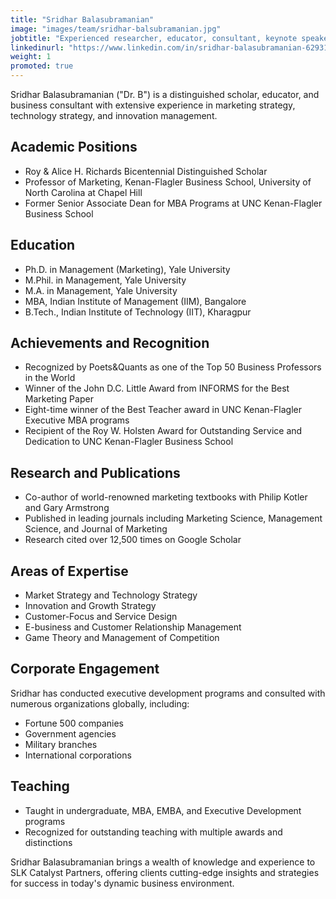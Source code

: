 ```yaml
---
title: "Sridhar Balasubramanian"
image: "images/team/sridhar-balsubramanian.jpg"
jobtitle: "Experienced researcher, educator, consultant, keynote speaker, and academic leader"
linkedinurl: "https://www.linkedin.com/in/sridhar-balasubramanian-6293162/"
weight: 1
promoted: true
---
```


Sridhar Balasubramanian ("Dr. B") is a distinguished scholar, educator, and business consultant with extensive experience in marketing strategy, technology strategy, and innovation management.

## Academic Positions

- Roy & Alice H. Richards Bicentennial Distinguished Scholar
- Professor of Marketing, Kenan-Flagler Business School, University of North Carolina at Chapel Hill
- Former Senior Associate Dean for MBA Programs at UNC Kenan-Flagler Business School

## Education

- Ph.D. in Management (Marketing), Yale University
- M.Phil. in Management, Yale University
- M.A. in Management, Yale University
- MBA, Indian Institute of Management (IIM), Bangalore
- B.Tech., Indian Institute of Technology (IIT), Kharagpur

## Achievements and Recognition

- Recognized by Poets&Quants as one of the Top 50 Business Professors in the World
- Winner of the John D.C. Little Award from INFORMS for the Best Marketing Paper
- Eight-time winner of the Best Teacher award in UNC Kenan-Flagler Executive MBA programs
- Recipient of the Roy W. Holsten Award for Outstanding Service and Dedication to UNC Kenan-Flagler Business School

## Research and Publications

- Co-author of world-renowned marketing textbooks with Philip Kotler and Gary Armstrong
- Published in leading journals including Marketing Science, Management Science, and Journal of Marketing
- Research cited over 12,500 times on Google Scholar

## Areas of Expertise

- Market Strategy and Technology Strategy
- Innovation and Growth Strategy
- Customer-Focus and Service Design
- E-business and Customer Relationship Management
- Game Theory and Management of Competition

## Corporate Engagement

Sridhar has conducted executive development programs and consulted with numerous organizations globally, including:

- Fortune 500 companies
- Government agencies
- Military branches
- International corporations

## Teaching

- Taught in undergraduate, MBA, EMBA, and Executive Development programs
- Recognized for outstanding teaching with multiple awards and distinctions

Sridhar Balasubramanian brings a wealth of knowledge and experience to SLK Catalyst Partners, offering clients cutting-edge insights and strategies for success in today's dynamic business environment.